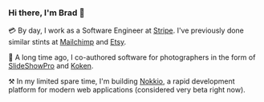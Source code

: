 ### Hi there, I'm Brad 👋

💳 By day, I work as a Software Engineer at [Stripe](https://stripe.com/). I've previously done similar stints at [Mailchimp](https://mailchimp.com) and [Etsy](https://etsy.com).

📸 A long time ago, I co-authored software for photographers in the form of [SlideShowPro](http://slideshowpro.net) and [Koken](https://koken.me).

⚒ In my limited spare time, I'm building [Nokkio](https://nokk.io), a rapid development platform for modern web applications (considered very beta right now).

<!--
**bradleyboy/bradleyboy** is a ✨ _special_ ✨ repository because its `README.md` (this file) appears on your GitHub profile.

Here are some ideas to get you started:

- 🔭 I’m currently working on ...
- 🌱 I’m currently learning ...
- 👯 I’m looking to collaborate on ...
- 🤔 I’m looking for help with ...
- 💬 Ask me about ...
- 📫 How to reach me: ...
- 😄 Pronouns: ...
- ⚡ Fun fact: ...
-->
